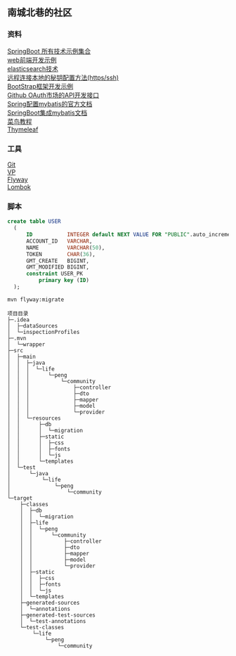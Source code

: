 ## 南城北巷的社区

### 资料   
[SpringBoot 所有技术示例集合](https://spring.io/guides)<br>
[web前端开发示例](https://spring.io/guides/gs/serving-web-content/)<br>
[elasticsearch技术](https://elasticsearch.cn/explore)  
[远程连接本地的秘钥配置方法(https/ssh)](https://developer.github.com/v3/guides/managing-deploy-keys/#deploy-keys)<br>
[BootStrap框架开发示例](https://v3.bootcss.com/getting-started/)<br>
[Github OAuth市场的API开发接口](https://developer.github.com/apps/building-github-apps/creating-a-github-app/)<br>
[Spring配置mybatis的官方文档](https://docs.spring.io/spring-boot/docs/2.0.0.RC1/reference/htmlsingle/#boot-features-embedded-database-support)<br>
[SpringBoot集成mybatis文档](http://mybatis.org/spring-boot-starter/mybatis-spring-boot-autoconfigure/)<br>
[菜鸟教程](https://www.runoob.com/mysql/mysql-insert-query.html)<br>
[Thymeleaf](https://www.thymeleaf.org/doc/tutorials/3.0/usingthymeleaf.html#setting-attribute-values)

### 工具
[Git](https://git-scm.com/download)<br>
[VP](https://www.visual-paradigm.com)<br>
[Flyway](https://flywaydb.org/documentation/)<br>
[Lombok](https://projectlombok.org/setup/maven)

### 脚本
```sql
create table USER
  (
      ID           INTEGER default NEXT VALUE FOR "PUBLIC".auto_increment,
      ACCOUNT_ID   VARCHAR,
      NAME         VARCHAR(50),
      TOKEN        CHAR(36),
      GMT_CREATE   BIGINT,
      GMT_MODIFIED BIGINT,
      constraint USER_PK
          primary key (ID)
  );
  ```
  ```bash
  mvn flyway:migrate
  ```

```
项目目录
├─.idea
│  ├─dataSources
│  └─inspectionProfiles
├─.mvn
│  └─wrapper
├─src
│  ├─main
│  │  ├─java
│  │  │  └─life
│  │  │      └─peng
│  │  │          └─community
│  │  │              ├─controller
│  │  │              ├─dto
│  │  │              ├─mapper
│  │  │              ├─model
│  │  │              └─provider
│  │  └─resources
│  │      ├─db
│  │      │  └─migration
│  │      ├─static
│  │      │  ├─css
│  │      │  ├─fonts
│  │      │  └─js
│  │      └─templates
│  └─test
│      └─java
│          └─life
│              └─peng
│                  └─community
└─target
    ├─classes
    │  ├─db
    │  │  └─migration
    │  ├─life
    │  │  └─peng
    │  │      └─community
    │  │          ├─controller
    │  │          ├─dto
    │  │          ├─mapper
    │  │          ├─model
    │  │          └─provider
    │  ├─static
    │  │  ├─css
    │  │  ├─fonts
    │  │  └─js
    │  └─templates
    ├─generated-sources
    │  └─annotations
    ├─generated-test-sources
    │  └─test-annotations
    └─test-classes
        └─life
            └─peng
                └─community
```
